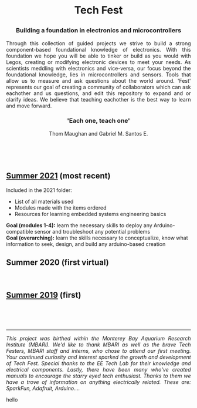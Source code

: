 <h1><p align="center">Tech Fest
</p> </h1>

<h3><p align="center">Building a foundation in electronics and microcontrollers</h3></p>
<p align="justify">Through this collection of guided projects we strive to build a strong component-based foundational knowledge of electronics. With this foundation we hope you will be able to tinker or build as you would with Legos, creating or modifying electronic devices to meet your needs. As scientists meddling with electronics and vice-versa, our focus beyond the foundational knowledge, lies in microcontrollers and sensors. Tools that allow us to measure and ask questions about the world around. 'Fest' represents our goal of creating a community of collaborators which can ask eachother and us questions, and edit this repository to expand and or clarify ideas. We believe that teaching eachother is the best way to learn and move forward.</p>
  
<h3><p align="center">'Each one, teach one'</p></h3>
<p align="center">Thom Maughan and Gabriel M. Santos E.</p>
<br>
<br>
<br>
<h2><a href="https://github.com/practicaltech/TechFest/tree/master/2021#tech-fest-2021-zoomship-round-2">Summer 2021</a> (most recent)</h2> 
Included in the 2021 folder:
<ul>
  <li>List of all materials used</li>
  <li>Modules made with the items ordered</li>
  <li>Resources for learning embedded systems engineering basics</li>
</ul>
  <b>Goal (modules 1-4):</b> learn the necessary skills to deploy any Arduino-compatible sensor and troubleshoot any potential problems
  <br>
  <b>Goal (overarching):</b> learn the skills necessary to conceptualize, know what information to seek, design, and build any arduino-based creation
<br>
<h2>Summer 2020 (first virtual)</h2> 
<br>
<h2><a href="https://github.com/practicaltech/TechFest/tree/master/2019">Summer 2019</a> (first)</h2> 
<br>
<br>
<br>
<hr>
<p align="justify"><i>This project was birthed within the Monterey Bay Aquarium Research Institute (MBARI). We'd like to thank MBARI as well as the brave Tech Festers, MBARI staff and interns, who chose to attend our first meeting. Your continued curiosity and interest sparked the growth and development of Tech Fest. Special thanks to the EE Tech Lab for their knowledge and electrical components. Lastly, there have been many who've created manuals to encourage the starry eyed tech enthusiast. Thanks to them we have a trove of information on anything electrically related. These are: SparkFun, Adafruit, Arduino.... </p></i>

hello
